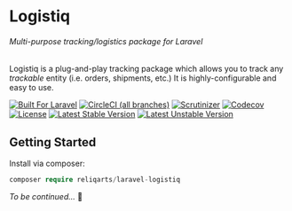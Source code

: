 # Logistiq
###### Multi-purpose tracking/logistics package for Laravel

Logistiq is a plug-and-play tracking package which allows you to track any *trackable* entity (i.e. orders, shipments, etc.)
It is highly-configurable and easy to use.

[![Built For Laravel](https://img.shields.io/badge/built%20for-laravel-red.svg?style=flat-square)](http://laravel.com)
[![CircleCI (all branches)](https://img.shields.io/circleci/project/github/reliqarts/laravel-logistiq/master.svg?style=flat-square)](https://circleci.com/gh/reliqarts/laravel-logistiq/tree/master)
[![Scrutinizer](https://img.shields.io/scrutinizer/g/reliqarts/laravel-logistiq.svg?style=flat-square)](https://scrutinizer-ci.com/g/reliqarts/laravel-logistiq/)
[![Codecov](https://img.shields.io/codecov/c/github/reliqarts/laravel-logistiq.svg?style=flat-square)](https://codecov.io/gh/reliqarts/laravel-logistiq)
[![License](https://poser.pugx.org/reliqarts/laravel-logistiq/license?format=flat-square)](https://packagist.org/packages/reliqarts/laravel-logistiq)
[![Latest Stable Version](https://poser.pugx.org/reliqarts/laravel-logistiq/version?format=flat-square)](https://packagist.org/packages/reliqarts/laravel-logistiq)
[![Latest Unstable Version](https://poser.pugx.org/reliqarts/laravel-logistiq/v/unstable?format=flat-square)](//packagist.org/packages/reliqarts/laravel-logistiq)

## Getting Started

Install via composer:

```php
composer require reliqarts/laravel-logistiq
```

*To be continued...* :beers:
